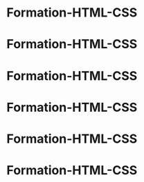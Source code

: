 # Formation-HTML-CSS
# Formation-HTML-CSS
# Formation-HTML-CSS
# Formation-HTML-CSS
# Formation-HTML-CSS
# Formation-HTML-CSS
